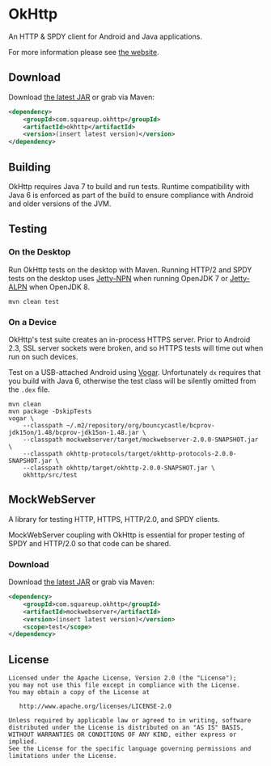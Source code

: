 OkHttp
======

An HTTP & SPDY client for Android and Java applications.

For more information please see [the website][1].



Download
--------

Download [the latest JAR][2] or grab via Maven:

```xml
<dependency>
    <groupId>com.squareup.okhttp</groupId>
    <artifactId>okhttp</artifactId>
    <version>(insert latest version)</version>
</dependency>
```


Building
--------

OkHttp requires Java 7 to build and run tests. Runtime compatibility with Java 6 is enforced as
part of the build to ensure compliance with Android and older versions of the JVM.



Testing
-------

### On the Desktop

Run OkHttp tests on the desktop with Maven. Running HTTP/2 and SPDY tests on the desktop uses
[Jetty-NPN][3] when running OpenJDK 7 or [Jetty-ALPN][4] when OpenJDK 8.

```
mvn clean test
```

### On a Device

OkHttp's test suite creates an in-process HTTPS server. Prior to Android 2.3, SSL server sockets
were broken, and so HTTPS tests will time out when run on such devices.

Test on a USB-attached Android using [Vogar][5]. Unfortunately `dx` requires that you build with
Java 6, otherwise the test class will be silently omitted from the `.dex` file.

```
mvn clean
mvn package -DskipTests
vogar \
    --classpath ~/.m2/repository/org/bouncycastle/bcprov-jdk15on/1.48/bcprov-jdk15on-1.48.jar \
    --classpath mockwebserver/target/mockwebserver-2.0.0-SNAPSHOT.jar \
    --classpath okhttp-protocols/target/okhttp-protocols-2.0.0-SNAPSHOT.jar \
    --classpath okhttp/target/okhttp-2.0.0-SNAPSHOT.jar \
    okhttp/src/test
```

MockWebServer
-------------

A library for testing HTTP, HTTPS, HTTP/2.0, and SPDY clients.

MockWebServer coupling with OkHttp is essential for proper testing of SPDY and HTTP/2.0 so that code can be shared.

### Download

Download [the latest JAR][6] or grab via Maven:

```xml
<dependency>
    <groupId>com.squareup.okhttp</groupId>
    <artifactId>mockwebserver</artifactId>
    <version>(insert latest version)</version>
    <scope>test</scope>
</dependency>
```


License
-------

    Licensed under the Apache License, Version 2.0 (the "License");
    you may not use this file except in compliance with the License.
    You may obtain a copy of the License at

       http://www.apache.org/licenses/LICENSE-2.0

    Unless required by applicable law or agreed to in writing, software
    distributed under the License is distributed on an "AS IS" BASIS,
    WITHOUT WARRANTIES OR CONDITIONS OF ANY KIND, either express or implied.
    See the License for the specific language governing permissions and
    limitations under the License.




 [1]: http://square.github.io/okhttp
 [2]: http://repository.sonatype.org/service/local/artifact/maven/redirect?r=central-proxy&g=com.squareup.okhttp&a=okhttp&v=LATEST
 [3]: https://github.com/jetty-project/jetty-npn
 [4]: https://github.com/jetty-project/jetty-alpn
 [5]: https://code.google.com/p/vogar/
 [6]: http://repository.sonatype.org/service/local/artifact/maven/redirect?r=central-proxy&g=com.squareup.okhttp&a=mockwebserver&v=LATEST
